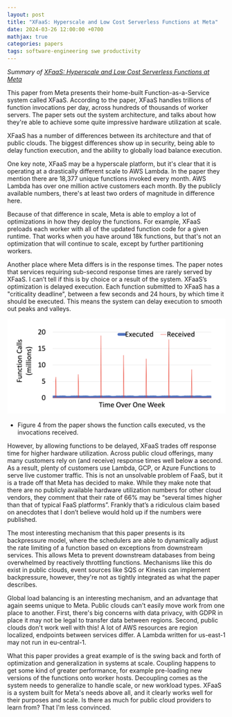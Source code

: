 ```yaml
---
layout: post
title: "XFaaS: Hyperscale and Low Cost Serverless Functions at Meta"
date: 2024-03-26 12:00:00 +0700
mathjax: true
categories: papers
tags: software-engineering swe productivity
---
```


_Summary of [XFaaS: Hyperscale and Low Cost Serverless Functions at Meta](https://www.micahlerner.com/assets/papers/xfaas.pdf)_

This paper from Meta presents their home-built Function-as-a-Service system called XFaaS. According to the paper, XFaaS handles trillions of function invocations per day, across hundreds of thousands of worker servers. The paper sets out the system architecture, and talks about how they're able to achieve some quite impressive hardware utilization at scale.

XFaaS has a number of differences between its architecture and that of public clouds. The biggest differences show up in security,  being able to delay function execution, and the ability to globally load balance execution.

One key note, XFaaS may be a hyperscale platform, but it's clear that it is operating at a drastically different scale to AWS Lambda. In the paper they mention there are 18,377 unique functions invoked every month. AWS Lambda has over one million active customers each month. By the publicly available numbers, there's at least two orders of magnitude in difference here.

Because of that difference in scale, Meta is able to employ a lot of optimizations in how they deploy the functions. For example, XFaaS preloads each worker with all of the updated function code for a given runtime. That works when you have around 18k functions, but that's not an optimization that will continue to scale, except by further partitioning workers.

Another place where Meta differs is in the response times. The paper notes that services requiring sub-second response times are rarely served by XFaaS. I can’t tell if this is by choice or a result of the system. XFaaS’s optimization is delayed execution. Each function submitted to XFaaS has a "criticality deadline", between a few seconds and 24 hours, by which time it should be executed. This means the system can delay execution to smooth out peaks and valleys.


![A graph showing the number of function invocations vs function calls executed over a week. THe function calls executed are very flat, around 1 million, while the invoke requests spike up drastically to anywhere from 5 - 20 million exactly once a day.](/assets/2024/03/XfaaSFunctionInvokes.png)

* Figure 4 from the paper shows the function calls executed, vs the invocations received.


However, by allowing functions to be delayed, XFaaS trades off response time for higher hardware utilization. Across public cloud offerings, many many customers rely on (and receive) response times well below a second. As a result, plenty of customers use Lambda, GCP, or Azure Functions to serve live customer traffic. This is not an unsolvable problem of FaaS, but it is a trade off that Meta has decided to make. While they make note that there are no publicly available hardware utilization numbers for other cloud vendors, they comment that their rate of 66% may be “several times higher than that of typical FaaS platforms”. Frankly that’s a ridiculous claim based on anecdotes that I don’t believe would hold up if the numbers were published.

The most interesting mechanism that this paper presents is its backpressure model, where the schedulers are able to dynamically adjust the rate limiting of a function based on exceptions from downstream services. This allows Meta to prevent downstream databases from being overwhelmed by reactively throttling functions. Mechanisms like this do exist in public clouds, event sources like SQS or Kinesis can implement backpressure, however, they're not as tightly integrated as what the paper describes.

Global load balancing is an interesting mechanism, and an advantage that again seems unique to Meta. Public clouds can't easily move work from one place to another. First, there's big concerns with data privacy, with GDPR in place it may not be legal to transfer data between regions. Second, public clouds don't work well with this! A lot of AWS resources are region localized, endpoints between services differ. A Lambda written for us-east-1 may not run in eu-central-1.

What this paper provides a great example of is the swing back and forth of optimization and generalization in systems at scale. Coupling happens to get some kind of greater performance, for example pre-loading new versions of the functions onto worker hosts. Decoupling comes as the system needs to generalize to handle scale, or new workload types. XFaaS is a system built for Meta's needs above all, and it clearly works well for their purposes and scale. Is there as much for public cloud providers to learn from? That I'm less convinced.

